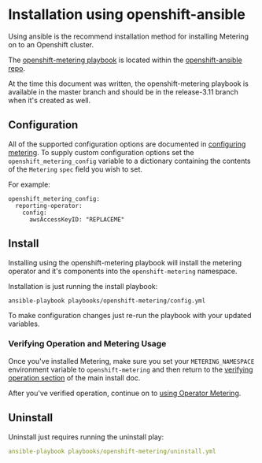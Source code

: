 # Installation using openshift-ansible

Using ansible is the recommend installation method for installing Metering on to an Openshift cluster.

The [openshift-metering playbook][metering-playbook] is located within the [openshift-ansible repo][openshift-ansible].

At the time this document was written, the openshift-metering playbook is available in the master branch and should be in the release-3.11 branch when it's created as well.

## Configuration

All of the supported configuration options are documented in [configuring metering][configuring-metering].
To supply custom configuration options set the `openshift_metering_config` variable to a dictionary containing the contents of the `Metering` `spec` field you wish to set.

For example:

```
openshift_metering_config:
  reporting-operator:
    config:
      awsAccessKeyID: "REPLACEME"
```

## Install

Installing using the openshift-metering playbook will install the metering operator and it's components into the `openshift-metering` namespace.

Installation is just running the install playbook:

```
ansible-playbook playbooks/openshift-metering/config.yml
```

To make configuration changes just re-run the playbook with your updated variables.

### Verifying Operation and Metering Usage

Once you've installed Metering, make sure you set your `METERING_NAMESPACE` environment variable to `openshift-metering` and then return to the [verifying operation section][verifying-operation] of the main install doc.

After you've verified operation, continue on to [using Operator Metering][using-metering].

## Uninstall

Uninstall just requires running the uninstall play:

```yaml
ansible-playbook playbooks/openshift-metering/uninstall.yml
```

[configuring-metering]: metering-config.md
[openshift-ansible]: https://github.com/openshift/openshift-ansible
[metering-playbook]: https://github.com/openshift/openshift-ansible/tree/master/playbooks/openshift-metering
[verifying-operation]: install-metering.md#verifying-operation
[using-metering]: using-metering.md
